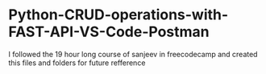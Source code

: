 # Python-CRUD-operations-with-FAST-API-VS-Code-Postman
I followed the 19 hour long course of sanjeev in freecodecamp and created this files and folders for future refference
